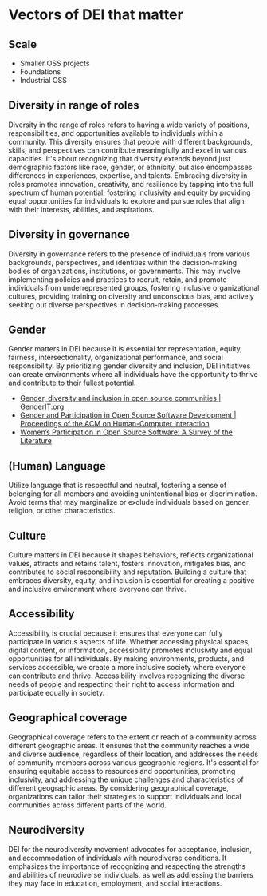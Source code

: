 # Vectors of DEI that matter

## Scale
- Smaller OSS projects
- Foundations
- Industrial OSS

## Diversity in range of roles
Diversity in the range of roles refers to having a wide variety of positions, responsibilities, and opportunities available to individuals within a community. This diversity ensures that people with different backgrounds, skills, and perspectives can contribute meaningfully and excel in various capacities. It's about recognizing that diversity extends beyond just demographic factors like race, gender, or ethnicity, but also encompasses differences in experiences, expertise, and talents. Embracing diversity in roles promotes innovation, creativity, and resilience by tapping into the full spectrum of human potential, fostering inclusivity and equity by providing equal opportunities for individuals to explore and pursue roles that align with their interests, abilities, and aspirations.

## Diversity in governance
Diversity in governance refers to the presence of individuals from various backgrounds, perspectives, and identities within the decision-making bodies of organizations, institutions, or governments.
This may involve implementing policies and practices to recruit, retain, and promote individuals from underrepresented groups, fostering inclusive organizational cultures, providing training on diversity and unconscious bias, and actively seeking out diverse perspectives in decision-making processes.

## Gender
Gender matters in DEI because it is essential for representation, equity, fairness, intersectionality, organizational performance, and social responsibility. By prioritizing gender diversity and inclusion, DEI initiatives can create environments where all individuals have the opportunity to thrive and contribute to their fullest potential.
- [Gender, diversity and inclusion in open source communities | GenderIT.org](https://genderit.org/feminist-talk/gender-diversity-and-inclusion-open-source-communities)
- [Gender and Participation in Open Source Software Development | Proceedings of the ACM on Human-Computer Interaction](https://dl.acm.org/doi/abs/10.1145/3555190)
- [Women’s Participation in Open Source Software: A Survey of the Literature](https://par.nsf.gov/biblio/10325228-womens-participation-open-source-software-survey-literature)

## (Human) Language
Utilize language that is respectful and neutral, fostering a sense of belonging for all members and avoiding unintentional bias or discrimination. Avoid terms that may marginalize or exclude individuals based on gender, religion, or other characteristics.

## Culture
Culture matters in DEI because it shapes behaviors, reflects organizational values, attracts and retains talent, fosters innovation, mitigates bias, and contributes to social responsibility and reputation. Building a culture that embraces diversity, equity, and inclusion is essential for creating a positive and inclusive environment where everyone can thrive.

## Accessibility
Accessibility is crucial because it ensures that everyone can fully participate in various aspects of life. Whether accessing physical spaces, digital content, or information, accessibility promotes inclusivity and equal opportunities for all individuals. By making environments, products, and services accessible, we create a more inclusive society where everyone can contribute and thrive. Accessibility involves recognizing the diverse needs of people and respecting their right to access information and participate equally in society.

## Geographical coverage
Geographical coverage refers to the extent or reach of a community across different geographic areas. It ensures that the community reaches a wide and diverse audience, regardless of their location, and addresses the needs of community members across various geographic regions. It's essential for ensuring equitable access to resources and opportunities, promoting inclusivity, and addressing the unique challenges and characteristics of different geographic areas. By considering geographical coverage, organizations can tailor their strategies to support individuals and local communities across different parts of the world.

## Neurodiversity
DEI for the neurodiversity movement advocates for acceptance, inclusion, and accommodation of individuals with neurodiverse conditions. It emphasizes the importance of recognizing and respecting the strengths and abilities of neurodiverse individuals, as well as addressing the barriers they may face in education, employment, and social interactions.